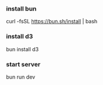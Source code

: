 ### install bun
curl -fsSL https://bun.sh/install | bash
### install d3
bun install d3
### start server
bun run dev